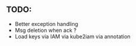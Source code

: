 ## TODO:

* Better exception handling
* Msg deletion when ack ?
* Load keys via IAM via kube2iam via annotation
